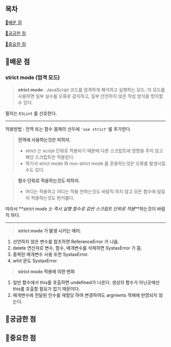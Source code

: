 ## 목차

[📗배운 점](#📗배운-점)

[🤔궁금한 점](#🤔궁금한-점)

[📌중요한 점](#📌중요한-점)

## 📗배운 점

### strict mode (엄격 모드)

> **strict mode** : JavaScript 코드를 엄격하게 해석하고 실행하는 모드. 이 모드를 사용하면 일부 실수를 오류로 감지하고, 일부 안전하지 않은 작성 방식을 방지할 수 있다.

필자는 `ESLint` 를 선호한다.

---

적용방법 : 전역 또는 함수 몸체의 선두에 `'use strict'`를 추가한다.

> **전역에 사용하는것은 피하자.**
>
> - strict 는 script 단위로 적용되기 때문에 다른 스크립트에 영향을 주지 않고 해당 스크립트만 적용된다.
> - 여기서 strict mode 와 non-strict mode 를 혼용하는것은 오류를 발생시킬 수도 있다.

> **함수 단위로 적용하는것도 피하자.**
>
> - 어디는 적용하고 어디는 적용 안하는것도 바람직 하지 않고 모든 함수에 일일이 적용하는것도 번거롭다.

따라서 **_strict mode 는 즉시 실행 함수로 감싼 스크립트 단위로 적용_**하는것이 바람직 하다.

---

> **strict mode 가 발생 시키는 에러.**

1. 선언하지 않은 변수를 참조하면 ReferenceError 가 나옴.
2. delete 연산자로 변수, 함수, 매개변수를 삭제하면 SystaxError 가 뜸.
3. 중복된 매개변수 사용 또한 SystaxError.
4. whit 문도 SystaxError.

> **strict mode 적용에 의한 변화**

1. 일반 함수에서 this를 호출하면 undefined가 나온다. 생성자 함수가 아닌곳에선 this를 호출할 필요가 없기 때문이다.
2. 매개변수에 전달된 인수를 재할당 하여 변경하여도 argments 객체에 반영되지 않는다.

## 🤔궁금한 점

## 📌중요한 점
